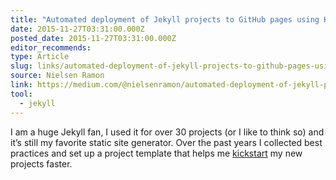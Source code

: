 ```yaml
---
title: "Automated deployment of Jekyll projects to GitHub pages using Kickster and Circle CI"
date: 2015-11-27T03:31:00.000Z
posted_date: 2015-11-27T03:31:00.000Z
editor_recommends:
type: Article
slug: links/automated-deployment-of-jekyll-projects-to-github-pages-using-kickster-and-circle-ci
source: Nielsen Ramon
link: https://medium.com/@nielsenramon/automated-deployment-of-jekyll-projects-to-github-pages-using-kickster-and-circle-ci-6ccc0b6cb872/
tool:
  - jekyll
---
```

I am a huge Jekyll fan, I used it for over 30 projects (or I like to think so) and it’s still my favorite static site generator. Over the past years I collected best practices and set up a project template that helps me [kickstart](http://kickster.nielsenramon.com/) my new projects faster.



